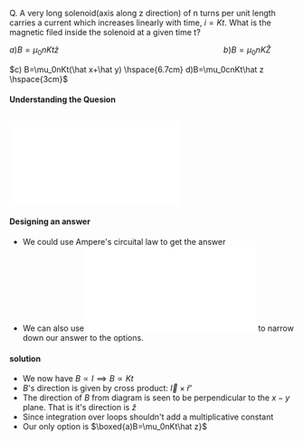 Q. A very long solenoid(axis along z direction) of n turns per unit length carries a current which increases linearly with time, $i=Kt$. What is the magnetic filed inside the solenoid at a given time t?

$a) B=\mu_0nKt\hat z \hspace{8cm}  b)B=\mu_0nK\hat Z$

$c) B=\mu_0nKt(\hat x+\hat y) \hspace{6.7cm} d)B=\mu_0cnKt\hat z \hspace{3cm}$

#### Understanding the Quesion
 ![](magnetic%20field%20of%20solenoid.excalidraw.md)
  - 
#### Designing an answer
 - We could use Ampere's circuital law to get the answer
 - We can also use ![](Biot-Savart's%20law.md#Biot-Savart's%20law) to narrow down our answer to the options.
#### solution
 - We now have $B\propto I\implies B \propto Kt$
 - $B$'s direction is given by cross product: $\vec I\times\hat r$'
 - The direction of $B$ from diagram is seen to be perpendicular to the $x-y$ plane. That is it's direction is $\hat z$
 - Since integration over loops shouldn't add a multiplicative constant
 - Our only option is $\boxed{a)B=\mu_0nKt\hat z}$